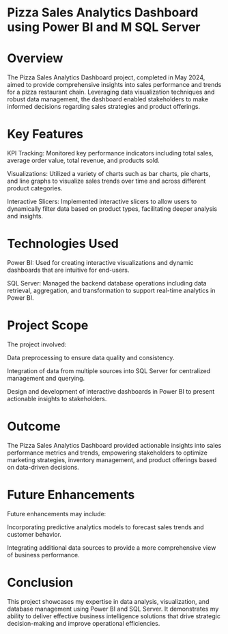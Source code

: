 # Pizza Sales Analytics Dashboard using Power BI and M SQL Server

# Overview
The Pizza Sales Analytics Dashboard project, completed in May 2024, aimed to provide comprehensive insights into sales performance and trends for a pizza restaurant chain. Leveraging data visualization techniques and robust data management, the dashboard enabled stakeholders to make informed decisions regarding sales strategies and product offerings.

# Key Features
KPI Tracking:
Monitored key performance indicators including total sales, average order value, total revenue, and products sold.

Visualizations:
Utilized a variety of charts such as bar charts, pie charts, and line graphs to visualize sales trends over time and across different product categories.

Interactive Slicers: 
Implemented interactive slicers to allow users to dynamically filter data based on product types, facilitating deeper analysis and insights.

# Technologies Used
Power BI: Used for creating interactive visualizations and dynamic dashboards that are intuitive for end-users.

SQL Server: Managed the backend database operations including data retrieval, aggregation, and transformation to support real-time analytics in Power BI.

# Project Scope
The project involved:

Data preprocessing to ensure data quality and consistency.

Integration of data from multiple sources into SQL Server for centralized management and querying.

Design and development of interactive dashboards in Power BI to present actionable insights to stakeholders.

# Outcome
The Pizza Sales Analytics Dashboard provided actionable insights into sales performance metrics and trends, empowering stakeholders to optimize marketing strategies, inventory management, and product offerings based on data-driven decisions.

# Future Enhancements
Future enhancements may include:

Incorporating predictive analytics models to forecast sales trends and customer behavior.

Integrating additional data sources to provide a more comprehensive view of business performance.

# Conclusion
This project showcases my expertise in data analysis, visualization, and database management using Power BI and SQL Server. It demonstrates my ability to deliver effective business intelligence solutions that drive strategic decision-making and improve operational efficiencies.
